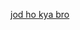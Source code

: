 

[jod ho kya bro](https://github.com/PalmTree2198/PalmTree2198/assets/76690892/1fb0a8d0-f366-4d38-8eda-d96c10f76267)

